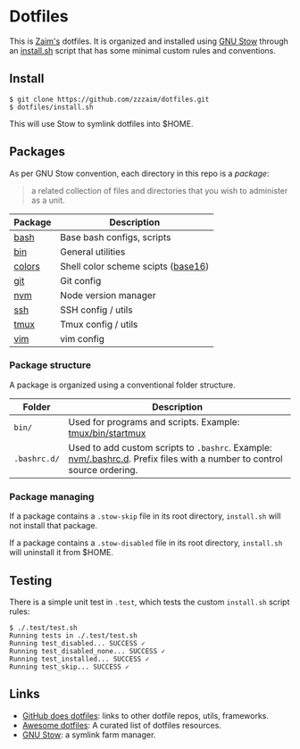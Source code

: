 Dotfiles
========

This is [Zaim's](https://github.com/zzzaim) dotfiles. It is organized and
installed using [GNU Stow](https://www.gnu.org/software/stow/) through an
[install.sh](install.sh) script that has some minimal custom rules and
conventions.

## Install

```shell
$ git clone https://github.com/zzzaim/dotfiles.git
$ dotfiles/install.sh
```

This will use Stow to symlink dotfiles into $HOME.

## Packages

As per GNU Stow convention, each directory in this repo is a *package*:

> a related collection of files and directories that you wish to
> administer as a unit.

Package          | Description
---------------- | -----------
[bash](bash)     | Base bash configs, scripts
[bin](bin)       | General utilities
[colors](colors) | Shell color scheme scipts ([base16](https://github.com/chriskempson/base16-shell))
[git](git)       | Git config
[nvm](nvm)       | Node version manager
[ssh](ssh)       | SSH config / utils
[tmux](tmux)     | Tmux config / utils
[vim](vim)       | vim config

### Package structure

A package is organized using a conventional folder structure.

Folder       | Description
------------ | -----------
`bin/`       | Used for programs and scripts. Example: [tmux/bin/startmux](tmux/bin/strartmux)
`.bashrc.d/` | Used to add custom scripts to `.bashrc`. Example: [nvm/.bashrc.d](nvm/.bashrc.d). Prefix files with a number to control source ordering.

### Package managing

If a package contains a `.stow-skip` file in its root directory, `install.sh`
will not install that package.

If a package contains a `.stow-disabled` file in its root directory,
`install.sh` will uninstall it from $HOME.

## Testing

There is a simple unit test in `.test`, which tests the custom `install.sh`
script rules:

```shell
$ ./.test/test.sh
Running tests in ./.test/test.sh
Running test_disabled... SUCCESS ✓
Running test_disabled_none... SUCCESS ✓
Running test_installed... SUCCESS ✓
Running test_skip... SUCCESS ✓
```

## Links

- [GitHub does dotfiles](https://dotfiles.github.io/): links to other dotfile repos, utils, frameworks.
- [Awesome dotfiles](https://github.com/webpro/awesome-dotfiles): A curated list of dotfiles resources.
- [GNU Stow](https://www.gnu.org/software/stow/): a symlink farm manager.

